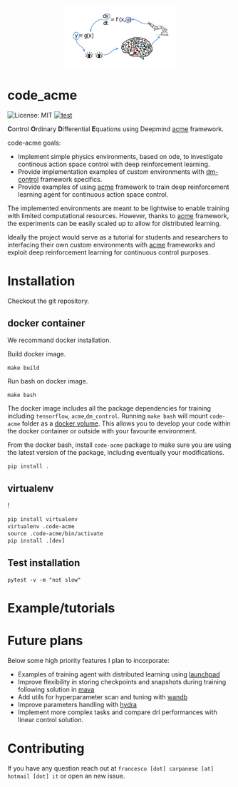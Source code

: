 <p align="center">
  <img src="docs/images/code_acme_(1).jpg" width="50%">
</p>

# code_acme

![License: MIT](https://img.shields.io/badge/License-MIT-blue.svg)
[![test](https://github.com/francescocarpanese/code_acme/actions/workflows/ci.yaml/badge.svg)](https://github.com/francescocarpanese/code_acme/actions/workflows/ci.yaml)


**C**ontrol **O**rdinary **D**ifferential **E**quations using Deepmind [acme](https://github.com/deepmind/acme) framework. 

code-acme goals: 
*   Implement simple physics environments, based on ode, to investigate continous action space control with deep reinforcement learning. 
*   Provide implementation examples of custom environments with [dm-control](https://github.com/deepmind/dm_control) framework specifics.
*   Provide examples of using [acme](https://github.com/deepmind/acme) framework to train deep reinforcement learning agent for continuous action space control.

The implemented environments are meant to be lightwise to enable training with limited computational resources. 
However, thanks to [acme](https://github.com/deepmind/acme) framework, the experiments can be easily scaled up to allow for distributed learning.

Ideally the project would serve as a tutorial for students and researchers to interfacing their own custom environments with [acme](https://github.com/deepmind/acme) frameworks and exploit deep reinforcement learning for continuous control purposes. 

# Installation
Checkout the git repository.

## docker container
We recommand docker installation. 

Build docker image.

```
make build 
```

Run bash on docker image. 
```
make bash
```

The docker image includes all the package dependencies for training including `tensorflow`, `acme`,`dm_control`.
Running `make bash` will mount `code-acme` folder as a [docker volume](https://docs.docker.com/storage/bind-mounts/). 
This allows you to develop your code within the docker container or outside with your favourite environment. 

From the docker bash, install `code-acme` package to make sure you are using the latest version of the package, including eventually your modifications. 
```
pip install .
```



## virtualenv
! 

```
pip install virtualenv
virtualenv .code-acme
source .code-acme/bin/activate
pip install .[dev]
```

## Test installation 
```
pytest -v -m "not slow"
```

# Example/tutorials

# Future plans 
Below some high priority features I plan to incorporate: 
- Examples of training agent with distributed learning using [launchpad](https://github.com/deepmind/launchpad)
- Improve flexibility in storing checkpoints and snapshots during training following solution in [mava](https://github.com/instadeepai/Mava)
- Add utils for hyperparameter scan and tuning with [wandb](https://wandb.ai/site)
- Improve parameters handling with [hydra](https://hydra.cc/docs/intro/)
- Implement more complex tasks and compare drl performances with linear control solution.

# Contributing
If you have any question reach out at `francesco [dot] carpanese [at] hotmail [dot] it` or open an new issue. 
